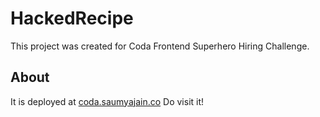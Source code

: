 # HackedRecipe
This project was created for Coda Frontend Superhero Hiring Challenge.

## About 
It is deployed at [coda.saumyajain.co](coda.saumyajain.co)
Do visit it!